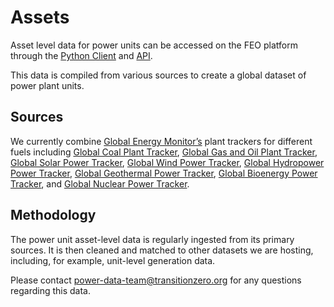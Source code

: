# Assets

Asset level data for power units can be accessed on the FEO platform through the [Python Client](https://github.com/transition-zero/feo-client) and [API](https://api.feo.transitionzero.org/latest/docs).

This data is compiled from various sources to create a global dataset of power plant units.

## Sources

We currently combine <a href="https://globalenergymonitor.org/" target="_blank">Global Energy Monitor’s</a> plant trackers for different fuels including <a href="https://globalenergymonitor.org/projects/global-coal-plant-tracker/" target="_blank">Global Coal Plant Tracker</a>, <a href="https://globalenergymonitor.org/projects/global-coal-plant-tracker/" target="_blank">Global Gas and Oil Plant Tracker</a>, <a href="https://globalenergymonitor.org/projects/global-solar-power-tracker/" target="_blank">Global Solar Power Tracker</a>, <a href="https://globalenergymonitor.org/projects/global-wind-power-tracker/" target="_blank">Global Wind Power Tracker</a>, <a href="https://globalenergymonitor.org/projects/global-hydropower-tracker/" target="_blank">Global Hydropower Power Tracker</a>, <a href="https://globalenergymonitor.org/projects/global-geothermal-power-tracker/" target="_blank">Global Geothermal Power Tracker</a>, <a href="https://globalenergymonitor.org/projects/global-bioenergy-power-tracker/" target="_blank">Global Bioenergy Power Tracker</a>, and <a href="https://globalenergymonitor.org/projects/global-nuclear-power-tracker/" target="_blank">Global Nuclear Power Tracker</a>.

## Methodology

The power unit asset-level data is regularly ingested from its primary sources. It is then cleaned and matched to other datasets we are hosting, including, for example, unit-level generation data.

Please contact [power-data-team@transitionzero.org](mailto:power-data-team@transitionzero.org) for any questions regarding this data.
